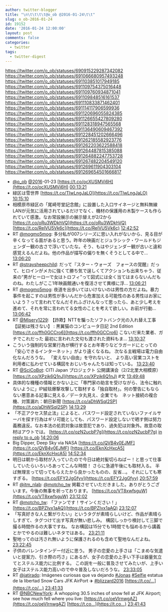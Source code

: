 ```yaml
---
author: twitter-blogger
title: "\n\t\t\t\t@o_ob @2016-01-24\t\t"
slug: o_ob-2016-01-24
id: 19152
date: '2016-01-24 12:00:00'
layout: post
comments: false
categories:
  - twitter
tags:
  - twitter-digest
---
```


https://twitter.com/o_ob/statuses/690915229287342082 https://twitter.com/o_ob/statuses/691066680957493248 https://twitter.com/o_ob/statuses/691103851017949185 https://twitter.com/o_ob/statuses/691109754375016448 https://twitter.com/o_ob/statuses/691109760934871041 https://twitter.com/o_ob/statuses/691109848516161537 https://twitter.com/o_ob/statuses/691110833871462401 https://twitter.com/o_ob/statuses/691114117906599936 https://twitter.com/o_ob/statuses/691120696055824385 https://twitter.com/o_ob/statuses/691126655427809280 https://twitter.com/o_ob/statuses/691128318947565568 https://twitter.com/o_ob/statuses/691136490609467392 https://twitter.com/o_ob/statuses/691228451202666496 https://twitter.com/o_ob/statuses/691262185582923776 https://twitter.com/o_ob/statuses/691262203622588418 https://twitter.com/o_ob/statuses/691264487815385088 https://twitter.com/o_ob/statuses/691264882247753728 https://twitter.com/o_ob/statuses/691267482204549120 https://twitter.com/o_ob/statuses/691269611904303104 https://twitter.com/o_ob/statuses/691269654501666817  

*   [@o_ob](https://twitter.com/o_ob) [@2016](https://twitter.com/2016)-01-23 [https://t.co/ocXUSMVi6H](https://t.co/ocXUSMVi6H) [00:13:21](https://twitter.com/o_ob/statuses/690915229287342082)
*   緑区は雪世界 [https://t.co/TIwLngJaLO](https://t.co/TIwLngJaLO) [10:15:10](https://twitter.com/o_ob/statuses/691066680957493248)
*   相模原市緑区の「尾崎咢堂記念館」に設置した入口サイネージと無料無線LANが元気に活用されているだけでなく、機材の保護用の木製ケースも作られていて感激。なお常設展示の展示替えが2/2から [https://t.co/oRu3WDkhVQ](https://t.co/oRu3WDkhVQ) [https://t.co/RelVU5Vk6c](https://t.co/RelVU5Vk6c) [12:42:52](https://twitter.com/o_ob/statuses/691103851017949185)
*   RT [@mogmo5mog](https://twitter.com/mogmo5mog): 多分私が007シリーズに思い入れがないから、見る目が辛くなってる面があると思う。昨年の映画だとジュラシック・ワールドもジェンダー観の古さで浮いていたな。そう、もはやジェンダー観が古いと違和感覚えるんだよね。他の作品が描写の偏りを無くそうとしてる中で… [13:06:20](https://twitter.com/o_ob/statuses/691109754375016448)
*   RT [@straysheepchild](https://twitter.com/straysheepchild): だって『スター・ウォーズ　フォースの覚醒』だって、ヒロインがメカに強くて勝ち気で逞しくてアクションも出来ちゃう、従来の“男がヒーローで女はトロフィ”って図式には全く当てはまらないんだものね。わたしがここ1年映画館通いを復活させて異様に浮… [13:06:21](https://twitter.com/o_ob/statuses/691109760934871041)
*   RT [@mogmo5mog](https://twitter.com/mogmo5mog): 夜道を出歩いてはいけないのは男性の方だよね。暴力事件を起こすのは男性が多いんだから危害加える可能性のある男性はお家にいよう？って言われてなんだそれふざけんなって思ったら、あと少し考えを進めて、それを常に言われてる女性のことを考えて欲しい。お前が行動… [13:06:42](https://twitter.com/o_ob/statuses/691109848516161537)
*   RT [@Misery1229](https://twitter.com/Misery1229): 【詐欺】NTTを騙ったソフトバンク光の入れ替え工事【証拠は残さない】 : 黒翼猫のコンピュータ日記 2nd Edition [https://t.co/ffh0GCCro6](https://t.co/ffh0GCCro6) こないだ来た業者、ガチでこれだった 最初に言われた文句も渡された資料もま… [13:10:37](https://twitter.com/o_ob/statuses/691110833871462401)
*   こういう強制的な営業行為が横行するとお年寄りなどラガードにとっての「安心できるインターネット」がより遠くなるね。 次なる主戦場は電力自由化なんだろうな。 「変えない自由」を守れないと、 より高い営業コストを利用者に払わせている構図をおじいちゃんたちは知っている。 [13:23:40](https://twitter.com/o_ob/statuses/691114117906599936)
*   RT [@SciCoBot](https://twitter.com/SciCoBot): CITI Japan プロジェクト 公開講演会（2/2北里大相模原） [https://t.co/XPzik6Q1nJ](https://t.co/XPzik6Q1nJ) #文 [13:49:48](https://twitter.com/o_ob/statuses/691120696055824385)
*   具体的な機種の情報とかない上に「専門家の助言を受けながら、法令に触れないように」IP絨毯爆撃攻撃して取材する「独自取材」。何の警告にもならない悪意ある記事に見える／データ丸見え、企業でも　ネット接続の複合機、対策漏れ：朝日新聞 [https://t.co/aDhWSqI2SP](https://t.co/aDhWSqI2SP) [14:13:29](https://twitter.com/o_ob/statuses/691126655427809280)
*   「不正アクセス禁止法」によると、パスワード設定されていないファイルサーバを探す行為はギリ可能としても、パスワード設定しないで晒す側は努力義務違反。なお本法の処罰対象は故意犯であり、過失犯は対象外。故意の取材はアウトでは。 [https://t.co/ozN2ucbP7g](https://t.co/ozN2ucbP7g) [in reply to o_ob](https://twitter.com/o_ob/statuses/691126655427809280) [14:20:06](https://twitter.com/o_ob/statuses/691128318947565568)
*   Big Dipper, Deep Sky via NASA [https://t.co/QVB4v0EJMF](https://t.co/QVB4v0EJMF) [https://t.co/EknXcHxcA5](https://t.co/EknXcHxcA5) [14:52:34](https://twitter.com/o_ob/statuses/691136490609467392)
*   明日は朝から取材が入っていたので今日は絶対髪切らねばー！と思って仕事していたらいろいろあってこんな時間！ さらに急遽午後にも取材入る。 半ば無理言って切ってもらえたから良かったものの、反省...。 それにしても寒すぎる。 [https://t.co/EFY2JgGfyv](https://t.co/EFY2JgGfyv) [20:57:59](https://twitter.com/o_ob/statuses/691228451202666496)
*   RT [@itm_nlab](https://twitter.com/itm_nlab): [@motcho_tw](https://twitter.com/motcho_tw) 掲載させていただきました。ありがとうございます。今後の無事を祈っております。 [https://t.co/VT8xwfsguW](https://t.co/VT8xwfsguW) [23:12:02](https://twitter.com/o_ob/statuses/691262185582923776)
*   RT [@motcho_tw](https://twitter.com/motcho_tw): 「ファンです！サインください！」 [https://t.co/BPZIvx1aAQ](https://t.co/BPZIvx1aAQ) [23:12:07](https://twitter.com/o_ob/statuses/691262203622588418)
*   「写真好きな人と繋がりたい」というタグが素晴らしいけど、作品が素晴らしすぎて、タグつけて出す写真が無い悲しみ。 構図しっかり検討して三脚で撮る時間作るの大事ですね。 なお構図は15分でも1時間でも悩めるから講義とかでやるのは難しいネタではある。 [23:21:11](https://twitter.com/o_ob/statuses/691264487815385088)
*   聖地ってのは汚され無いように保護されるのも含めて聖地なんだよね。 [23:22:45](https://twitter.com/o_ob/statuses/691264882247753728)
*   子供のバレンタインデー付近に思う。 男子の恋愛の上手さは「こまめな気遣いと提案力、引き際の巧さ」にあるが、女子の恋愛の上手い下手は器量気立てとステルス能力に比例する。 この説を一般に普及させてみたいが、上手い女子はステルス能力高いので中々普及しないだろうな。 [23:33:05](https://twitter.com/o_ob/statuses/691267482204549120)
*   RT [@jatirado](https://twitter.com/jatirado): Imágenes curiosas que va dejando [#Jonas](https://twitter.com/search?q=%23Jonas&src=hash) [#Selfie](https://twitter.com/search?q=%23Selfie&src=hash) estatua de la libertad Snow Cars JFK AirPort ✈️ [#blizzard2016](https://twitter.com/search?q=%23blizzard2016&src=hash) [https://t.co/…](https://t.co/…) [23:41:33](https://twitter.com/o_ob/statuses/691269611904303104)
*   RT [@NBCNewYork](https://twitter.com/NBCNewYork): A whopping 30.5 inches of snow fell at JFK Airport; see how much fell where you live: [https://t.co/oeVIrnwgAZ](https://t.co/oeVIrnwgAZ) [https://t.co…](https://t.co…) [23:41:43](https://twitter.com/o_ob/statuses/691269654501666817)